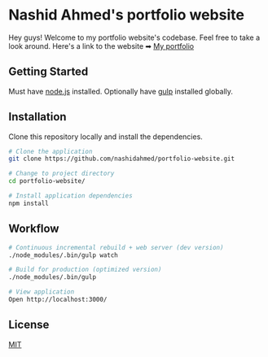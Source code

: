 # Nashid Ahmed's portfolio website

Hey guys! Welcome to my portfolio website's codebase. Feel free to take a look around. Here's a link to the website ➡ [My portfolio](https://nashidahmed.github.io/)

## Getting Started
Must have [node.js](http://nodejs.org/) installed. Optionally have [gulp](https://gulpjs.com/) installed globally.

## Installation

Clone this repository locally and install the dependencies.

```bash
# Clone the application
git clone https://github.com/nashidahmed/portfolio-website.git

# Change to project directory
cd portfolio-website/

# Install application dependencies
npm install
```

## Workflow
```bash
# Continuous incremental rebuild + web server (dev version)
./node_modules/.bin/gulp watch

# Build for production (optimized version)
./node_modules/.bin/gulp

# View application
Open http://localhost:3000/
```

## License
[MIT](https://choosealicense.com/licenses/mit/)